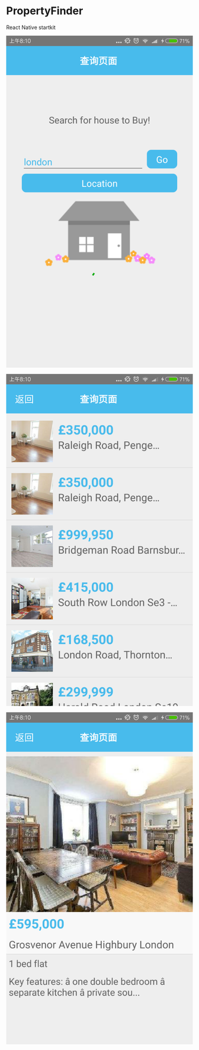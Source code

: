 # PropertyFinder
React Native startkit

![01.png](/shotscreen/Screenshot_2016-09-19-08-10-07-885_com.propertyfi.png)

![02.png](/shotscreen/Screenshot_2016-09-19-08-10-15-895_com.propertyfi.png)

![03.png](/shotscreen/Screenshot_2016-09-19-08-10-27-714_com.propertyfi.png)
